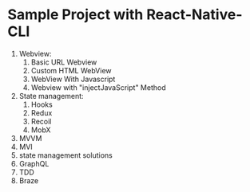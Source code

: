 # Sample Project with React-Native-CLI

1. Webview:
   1. Basic URL Webview
   2. Custom HTML WebView
   3. WebView With Javascript
   4. Webview with "injectJavaScript" Method
2. State management:
   1. Hooks
   2. Redux
   3. Recoil
   4. MobX
3. MVVM
4. MVI
5. state management solutions
6. GraphQL
7. TDD
8.  Braze
